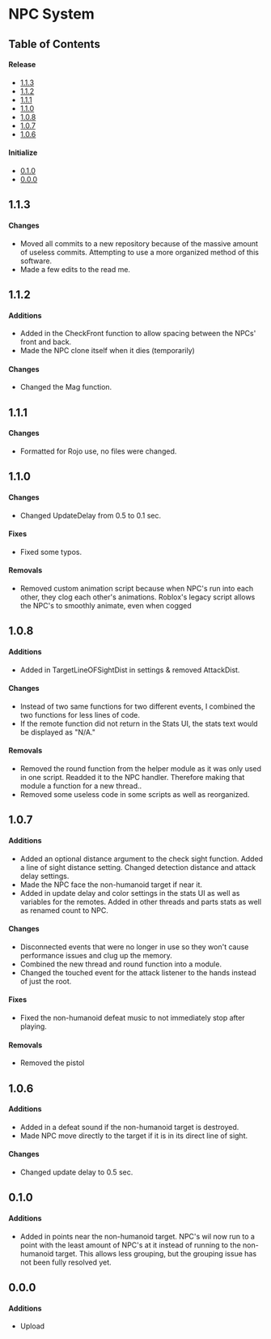 # NPC System

## Table of Contents

#### Release
- [1.1.3](https://github.com/Vex87/NPC-System/blob/master/README.md#113)
- [1.1.2](https://github.com/Vex87/NPC-System/blob/master/README.md#112)
- [1.1.1](https://github.com/Vex87/NPC-System/blob/master/README.md#111)
- [1.1.0](https://github.com/Vex87/NPC-System/blob/master/README.md#110)
- [1.0.8](https://github.com/Vex87/NPC-System/blob/master/README.md#108)
- [1.0.7](https://github.com/Vex87/NPC-System/blob/master/README.md#107)
- [1.0.6](https://github.com/Vex87/NPC-System/blob/master/README.md#106)

#### Initialize
- [0.1.0](https://github.com/Vex87/NPC-System/blob/master/README.md#010)
- [0.0.0](https://github.com/Vex87/NPC-System/blob/master/README.md#000)

## 1.1.3
#### Changes
- Moved all commits to a new repository because of the massive amount of useless commits. Attempting to use a more organized method of this software.
- Made a few edits to the read me.

## 1.1.2
#### Additions
- Added in the CheckFront function to allow spacing between the NPCs' front and back.
- Made the NPC clone itself when it dies (temporarily)
#### Changes
- Changed the Mag function.

## 1.1.1
#### Changes
- Formatted for Rojo use, no files were changed.

## 1.1.0
#### Changes
- Changed UpdateDelay from 0.5 to 0.1 sec.
#### Fixes
- Fixed some typos.
#### Removals
- Removed custom animation script because when NPC's run into each other, they clog each other's animations. Roblox's legacy script allows the NPC's to smoothly animate, even when cogged

## 1.0.8
#### Additions
- Added in TargetLineOFSightDist in settings & removed AttackDist.
#### Changes
- Instead of two same functions for two different events, I combined the two functions for less lines of code.
- If the remote function did not return in the Stats UI, the stats text would be displayed as "N/A."
#### Removals
- Removed the round function from the helper module as it was only used in one script. Readded it to the NPC handler. Therefore making that module a function for a new thread..
- Removed some useless code in some scripts as well as reorganized.

## 1.0.7
#### Additions
- Added an optional distance argument to the check sight function.  Added a line of sight distance setting. Changed detection distance and attack delay settings.
- Made the NPC face the non-humanoid target if near it.
- Added in update delay and color settings in the stats UI as well as variables for the remotes. Added in other threads and parts stats as well as renamed count to NPC.
#### Changes
- Disconnected events that were no longer in use so they won't cause performance issues and clug up the memory.
- Combined the new thread and round function into a module.
- Changed the touched event for the attack listener to the hands instead of just the root.
#### Fixes
- Fixed the non-humanoid defeat music to not immediately stop after playing.
#### Removals
- Removed the pistol

## 1.0.6
#### Additions
- Added in a defeat sound if the non-humanoid target is destroyed.
- Made NPC move directly to the target if it is in its direct line of sight. 
#### Changes
- Changed update delay to 0.5 sec. 

## 0.1.0
#### Additions
- Added in points near the non-humanoid target. NPC's wil now run to a point with the least amount of NPC's at it instead of running to the non-humanoid target. This allows less grouping, but the grouping issue has not been fully resolved yet.

## 0.0.0
#### Additions
- Upload